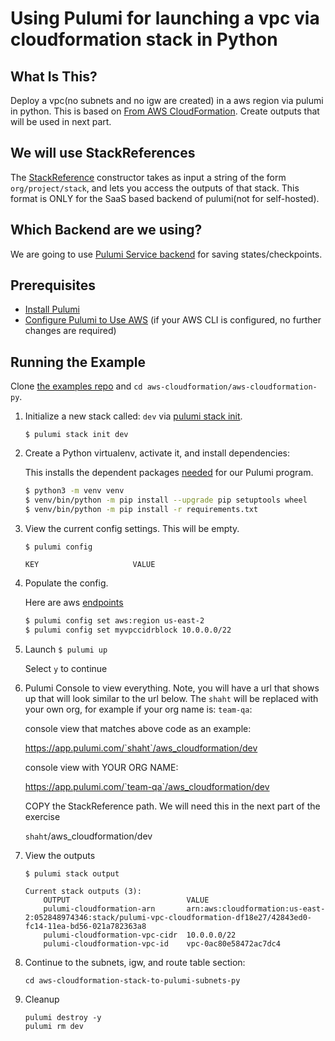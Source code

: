 # Using Pulumi for launching a vpc via cloudformation stack in Python

## What Is This?

Deploy a vpc(no subnets and no igw are created) in a aws region via pulumi in python. This is based on [From AWS CloudFormation](https://www.pulumi.com/docs/guides/adopting/from_aws/).  Create outputs that will be used in next part.

## We will use StackReferences
The [StackReference](https://www.pulumi.com/docs/intro/concepts/organizing-stacks-projects/#inter-stack-dependencies) constructor takes as input a string of the form `org/project/stack`, and lets you access the outputs of that stack.  This format is ONLY for the SaaS based backend of pulumi(not for self-hosted).

## Which Backend are we using?

We are going to use [Pulumi Service backend](https://www.pulumi.com/docs/intro/concepts/state/#pulumi-service-backend) for saving states/checkpoints.

## Prerequisites

* [Install Pulumi](https://www.pulumi.com/docs/get-started/install/)
* [Configure Pulumi to Use AWS](https://www.pulumi.com/docs/intro/cloud-providers/aws/setup/) (if your AWS CLI is configured, no further changes are required)

## Running the Example

Clone [the examples repo](https://github.com/pulumi-homelab/tusharshahrs/) and `cd aws-cloudformation/aws-cloudformation-py`.

1. Initialize a new stack called: `dev` via [pulumi stack init](https://www.pulumi.com/docs/reference/cli/pulumi_stack_init/).
    ```
    $ pulumi stack init dev
    ```

2. Create a Python virtualenv, activate it, and install dependencies:

    This installs the dependent packages [needed](https://www.pulumi.com/docs/intro/concepts/how-pulumi-works/) for our Pulumi program.

    ```bash
    $ python3 -m venv venv
    $ venv/bin/python -m pip install --upgrade pip setuptools wheel
    $ venv/bin/python -m pip install -r requirements.txt
    ```
    
3.  View the current config settings. This will be empty.
    ```
    $ pulumi config
    ```
    ```
    KEY                     VALUE
    ```

4. Populate the config.

   Here are aws [endpoints](https://docs.aws.amazon.com/general/latest/gr/rande.html)

    ```bash
    $ pulumi config set aws:region us-east-2
    $ pulumi config set myvpccidrblock 10.0.0.0/22
    ```

5. Launch
 ```$ pulumi up```

    Select `y` to continue

6. Pulumi Console to view everything.  Note, you will have a url that shows up that will look similar to the url below.  The `shaht` will be replaced with your own org, for example if your org name is: `team-qa`:

   console view that matches above code as an example: 

   https://app.pulumi.com/`shaht`/aws_cloudformation/dev

   console view with YOUR ORG NAME:

   https://app.pulumi.com/`team-qa`/aws_cloudformation/dev

    COPY the StackReference path. We will need this in the next part of the exercise
    
      `shaht`/aws_cloudformation/dev

7.  View the outputs

    ```$ pulumi stack output```

    ```
    Current stack outputs (3):
        OUTPUT                          VALUE
        pulumi-cloudformation-arn       arn:aws:cloudformation:us-east-2:052848974346:stack/pulumi-vpc-cloudformation-df18e27/42843ed0-fc14-11ea-bd56-021a782363a8
        pulumi-cloudformation-vpc-cidr  10.0.0.0/22
        pulumi-cloudformation-vpc-id    vpc-0ac80e58472ac7dc4

8.  Continue to the subnets, igw, and route table section:
    
    ```
    cd aws-cloudformation-stack-to-pulumi-subnets-py 
    ```

9.  Cleanup
    ```
    pulumi destroy -y
    pulumi rm dev
    ```
